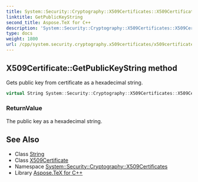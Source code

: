 ```yaml
---
title: System::Security::Cryptography::X509Certificates::X509Certificate::GetPublicKeyString method
linktitle: GetPublicKeyString
second_title: Aspose.TeX for C++
description: 'System::Security::Cryptography::X509Certificates::X509Certificate::GetPublicKeyString method. Gets public key from certificate as a hexadecimal string in C++.'
type: docs
weight: 1800
url: /cpp/system.security.cryptography.x509certificates/x509certificate/getpublickeystring/
---
```

## X509Certificate::GetPublicKeyString method


Gets public key from certificate as a hexadecimal string.

```cpp
virtual String System::Security::Cryptography::X509Certificates::X509Certificate::GetPublicKeyString() const
```


### ReturnValue

The public key as a hexadecimal string.

## See Also

* Class [String](../../../system/string/)
* Class [X509Certificate](../)
* Namespace [System::Security::Cryptography::X509Certificates](../../)
* Library [Aspose.TeX for C++](../../../)
